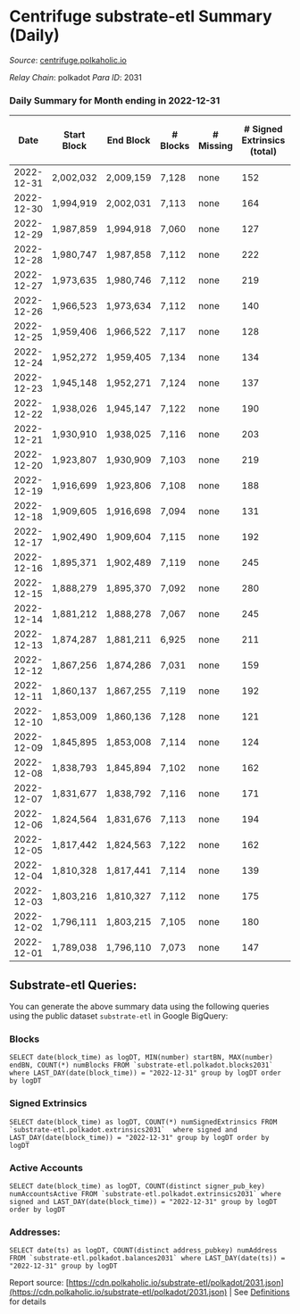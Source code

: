 # Centrifuge substrate-etl Summary (Daily)

_Source_: [centrifuge.polkaholic.io](https://centrifuge.polkaholic.io)

*Relay Chain*: polkadot
*Para ID*: 2031



### Daily Summary for Month ending in 2022-12-31


| Date | Start Block | End Block | # Blocks | # Missing | # Signed Extrinsics (total) | # Active Accounts | # Addresses with Balances | # Events | # Transfers | # XCM Transfers In | # XCM Transfers Out |
| ---- | ----------- | --------- | -------- | --------- | --------------------------- | ----------------- | ------------------------- | -------- | ----------- | ------------------ | ------------------- |
| 2022-12-31 | 2,002,032 | 2,009,159 | 7,128 | none  | 152 | 68 | 43,855 | 15,352 | 101  |   |   |
| 2022-12-30 | 1,994,919 | 2,002,031 | 7,113 | none  | 164 | 76 | 43,851 | 15,424 | 120  |   |   |
| 2022-12-29 | 1,987,859 | 1,994,918 | 7,060 | none  | 127 | 58 | 43,843 | 15,050 | 94  |   |   |
| 2022-12-28 | 1,980,747 | 1,987,858 | 7,112 | none  | 222 | 83 | 43,839 | 15,845 | 185  |   |   |
| 2022-12-27 | 1,973,635 | 1,980,746 | 7,112 | none  | 219 | 78 | 43,829 | 15,826 | 169  |   |   |
| 2022-12-26 | 1,966,523 | 1,973,634 | 7,112 | none  | 140 | 66 | 43,824 | 15,258 | 98  |   |   |
| 2022-12-25 | 1,959,406 | 1,966,522 | 7,117 | none  | 128 | 57 | 43,819 | 15,173 | 96  |   |   |
| 2022-12-24 | 1,952,272 | 1,959,405 | 7,134 | none  | 134 | 62 | 43,813 | 15,238 | 92  |   |   |
| 2022-12-23 | 1,945,148 | 1,952,271 | 7,124 | none  | 137 | 60 | 43,806 | 15,243 | 95  |   |   |
| 2022-12-22 | 1,938,026 | 1,945,147 | 7,122 | none  | 190 | 76 | 43,808 | 15,674 | 132  |   |   |
| 2022-12-21 | 1,930,910 | 1,938,025 | 7,116 | none  | 203 | 85 | 43,794 | 15,721 | 137  |   |   |
| 2022-12-20 | 1,923,807 | 1,930,909 | 7,103 | none  | 219 | 91 | 43,787 | 15,804 | 157  |   |   |
| 2022-12-19 | 1,916,699 | 1,923,806 | 7,108 | none  | 188 | 80 | 43,775 | 15,585 | 139  |   |   |
| 2022-12-18 | 1,909,605 | 1,916,698 | 7,094 | none  | 131 | 42 | 43,767 | 15,155 | 104  |   |   |
| 2022-12-17 | 1,902,490 | 1,909,604 | 7,115 | none  | 192 | 77 | 43,761 | 15,651 | 141  |   |   |
| 2022-12-16 | 1,895,371 | 1,902,489 | 7,119 | none  | 245 | 105 | 43,751 | 15,991 | 189  |   |   |
| 2022-12-15 | 1,888,279 | 1,895,370 | 7,092 | none  | 280 | 111 | 43,744 | 16,250 | 214  |   |   |
| 2022-12-14 | 1,881,212 | 1,888,278 | 7,067 | none  | 245 | 95 | 43,732 | 15,907 | 179  |   |   |
| 2022-12-13 | 1,874,287 | 1,881,211 | 6,925 | none  | 211 | 89 |  | 15,396 | 145  |   |   |
| 2022-12-12 | 1,867,256 | 1,874,286 | 7,031 | none  | 159 | 74 | 43,718 | 15,244 | 115  |   |   |
| 2022-12-11 | 1,860,137 | 1,867,255 | 7,119 | none  | 192 | 79 | 43,713 | 15,639 | 138  |   |   |
| 2022-12-10 | 1,853,009 | 1,860,136 | 7,128 | none  | 121 | 49 | 43,702 | 15,142 | 90  |   |   |
| 2022-12-09 | 1,845,895 | 1,853,008 | 7,114 | none  | 124 | 52 | 43,699 | 15,119 | 89  |   |   |
| 2022-12-08 | 1,838,793 | 1,845,894 | 7,102 | none  | 162 | 68 | 43,696 | 15,420 | 116  |   |   |
| 2022-12-07 | 1,831,677 | 1,838,792 | 7,116 | none  | 171 | 71 | 43,692 | 15,499 | 124  |   |   |
| 2022-12-06 | 1,824,564 | 1,831,676 | 7,113 | none  | 194 | 84 | 43,691 | 15,691 | 148  |   |   |
| 2022-12-05 | 1,817,442 | 1,824,563 | 7,122 | none  | 162 | 75 | 43,687 | 15,455 | 123  |   |   |
| 2022-12-04 | 1,810,328 | 1,817,441 | 7,114 | none  | 139 | 56 | 43,675 | 15,268 | 104  |   |   |
| 2022-12-03 | 1,803,216 | 1,810,327 | 7,112 | none  | 175 | 81 | 43,670 | 15,515 | 119  |   |   |
| 2022-12-02 | 1,796,111 | 1,803,215 | 7,105 | none  | 180 | 66 | 43,661 | 15,569 | 139  |   |   |
| 2022-12-01 | 1,789,038 | 1,796,110 | 7,073 | none  | 147 | 59 | 43,655 | 15,227 | 121  |   |   |

## Substrate-etl Queries:
You can generate the above summary data using the following queries using the public dataset `substrate-etl` in Google BigQuery:


### Blocks
```
SELECT date(block_time) as logDT, MIN(number) startBN, MAX(number) endBN, COUNT(*) numBlocks FROM `substrate-etl.polkadot.blocks2031`  where LAST_DAY(date(block_time)) = "2022-12-31" group by logDT order by logDT
```


### Signed Extrinsics
```
SELECT date(block_time) as logDT, COUNT(*) numSignedExtrinsics FROM `substrate-etl.polkadot.extrinsics2031`  where signed and LAST_DAY(date(block_time)) = "2022-12-31" group by logDT order by logDT
```


### Active Accounts
```
SELECT date(block_time) as logDT, COUNT(distinct signer_pub_key) numAccountsActive FROM `substrate-etl.polkadot.extrinsics2031` where signed and LAST_DAY(date(block_time)) = "2022-12-31" group by logDT order by logDT
```


### Addresses:
```
SELECT date(ts) as logDT, COUNT(distinct address_pubkey) numAddress FROM `substrate-etl.polkadot.balances2031` where LAST_DAY(date(ts)) = "2022-12-31" group by logDT
```



Report source: [https://cdn.polkaholic.io/substrate-etl/polkadot/2031.json](https://cdn.polkaholic.io/substrate-etl/polkadot/2031.json) | See [Definitions](/DEFINITIONS.md) for details
